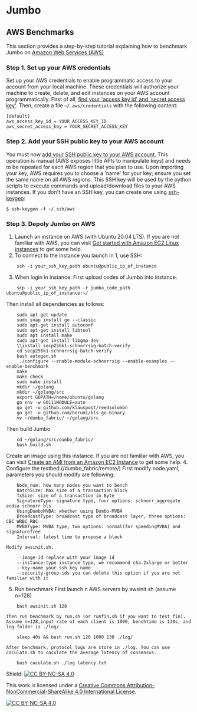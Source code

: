 # Jumbo
## AWS Benchmarks
This section provides a step-by-step tutorial explaining how to benchmark Jumbo on [Amazon Web Services (AWS)](https://aws.amazon.com)
### Step 1. Set up your AWS credentials
Set up your AWS credentials to enable programmatic access to your account from your local machine. These credentials will authorize your machine to create, delete, and edit instances on your AWS account programmatically. First of all, [find your 'access key id' and 'secret access key'](https://docs.aws.amazon.com/cli/latest/userguide/cli-configure-quickstart.html#cli-configure-quickstart-creds). Then, create a file `~/.aws/credentials` with the following content:
```
[default]
aws_access_key_id = YOUR_ACCESS_KEY_ID
aws_secret_access_key = YOUR_SECRET_ACCESS_KEY
```
### Step 2. Add your SSH public key to your AWS account
You must now [add your SSH public key to your AWS account](https://docs.aws.amazon.com/AWSEC2/latest/UserGuide/ec2-key-pairs.html). This operation is manual (AWS exposes little APIs to manipulate keys) and needs to be repeated for each AWS region that you plan to use. Upon importing your key, AWS requires you to choose a 'name' for your key; ensure you set the same name on all AWS regions. This SSH key will be used by the python scripts to execute commands and upload/download files to your AWS instances.
If you don't have an SSH key, you can create one using [ssh-keygen](https://www.ssh.com/ssh/keygen/):
```
$ ssh-keygen -f ~/.ssh/aws
```

### Step 3. Depoly Jumbo on AWS
1.   Launch an instance on AWS (with Ubuntu 20.04 LTS). If you are not familiar with AWS, you can visit [Get started with Amazon EC2 Linux instances](https://docs.aws.amazon.com/AWSEC2/latest/UserGuide/EC2_GetStarted.html#ec2-launch-instance) to get some help.
2.  To connect to the instance you launch in 1, use SSH:
```
    ssh -i your_ssh_key_path ubuntu@public_ip_of_instance
```
3.   When login in instance. First upload codes of Jumbo into instance. 
```
    scp -i your_ssh_key_path -r jumbo_code_path ubuntu@public_ip_of_instance:~/
```
Then install all dependencies as follows:
```
    sudo apt-get update
    sudo snap install go --classic
    sudo apt-get install autoconf
    sudo apt-get install libtool
    sudo apt install make
    sudo apt-get install libgmp-dev
    \\install secp256k1-schnorrsig-batch-verify
    cd secp256k1-schnorrsig-batch-verify
    bash autogen.sh
     ./configure --enable-module-schnorrsig --enable-examples --enable-benchmark
    make
    make check
    sudo make install
    mkdir ~/golang
    mkdir ~/golang/src
    export GOPATH=/home/ubuntu/golang
    go env -w GO111MODULE=auto
    go get -u github.com/klauspost/reedsolomon
    go get -u github.com/herumi/bls-go-binary
    mv ~/dumbo_fabric/ ~/golang/src
```
Then build Jumbo
```
    cd ~/golang/src/dumbo_fabric/
    bash build.sh
```
Create an image using this instance. If you are not familiar with AWS, you can visit [Create an AMI from an Amazon EC2 Instance](https://docs.aws.amazon.com/toolkit-for-visual-studio/latest/user-guide/tkv-create-ami-from-instance.html) to get some help.
4.  Configure the testbed.(/dumbo_fabric/remote/)
	First modify node.yaml, parameters you should modify are following:
```
	Node_num: how many nodes you want to bench
	BatchSize: Max size of a transaction block
	TxSize: size of a transaction in Byte
	SignatureType: signature type, four options: schnorr_aggregate ecdsa schnorr bls
	UsingDumboMVBA: whether using Dumbo-MVBA
	BroadcastType: broadcast type of broadcast layer, three options: CBC WRBC RBC
	MVBAType: MVBA type, two options: normal(for speedingMVBA) and signaturefree
	Interval: latest time to propose a block
```
    Modify awsinit.sh.
```
	--image-id replace with your image id
	--instance-type instance type, we recommend c6a.2xlarge or better
	--key-name your ssh key name
	--security-group-ids you can delete this option if you are not familiar with it
```
5. Run benchmark
	First launch n AWS servers by awsinit.sh (assume n=128)
```
	bash awsinit.sh 128
```
	Then run benchmark by run.sh (or runfin.sh if you want to test fin). Assume n=128,input rate of each client is 1000, benchtime is 130s, and log folder is ./log/
```
	sleep 40s && bash run.sh 128 1000 130 ./log/
```
	After benchmark, protocol logs are store in ./log. You can use caculate.sh to caculate the average latency of consensus.
```
	bash caculate.sh ./log latency.txt
```

Shield: [![CC BY-NC-SA 4.0][cc-by-nc-sa-shield]][cc-by-nc-sa]

This work is licensed under a
[Creative Commons Attribution-NonCommercial-ShareAlike 4.0 International License][cc-by-nc-sa].

[![CC BY-NC-SA 4.0][cc-by-nc-sa-image]][cc-by-nc-sa]

[cc-by-nc-sa]: http://creativecommons.org/licenses/by-nc-sa/4.0/
[cc-by-nc-sa-image]: https://licensebuttons.net/l/by-nc-sa/4.0/88x31.png
[cc-by-nc-sa-shield]: https://img.shields.io/badge/License-CC%20BY--NC--SA%204.0-lightgrey.svg